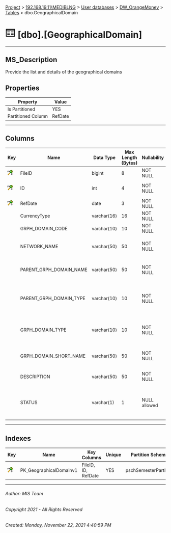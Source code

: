 #### 

[Project](../../../../index.md) > [192.168.19.11\\MEDIBLNG](../../../index.md) > [User databases](../../index.md) > [DW_OrangeMoney](../index.md) > [Tables](Tables.md) > dbo.GeographicalDomain

# ![Tables](../../../../Images/Table32.png) [dbo].[GeographicalDomain]

---

## <a name="#description"></a>MS_Description

Provide the list and details of the geographical domains

## <a name="#properties"></a>Properties

| Property | Value |
|---|---|
| Is Partitioned | YES |
| Partitioned Column | RefDate |


---

## <a name="#columns"></a>Columns

| Key | Name | Data Type | Max Length (Bytes) | Nullability | Description |
|---|---|---|---|---|---|
| [![Cluster Primary Key PK_GeographicalDomainv1: *](../../../../Images/pkcluster.png)](#indexes) | FileID | bigint | 8 | NOT NULL | _Unique File Identifier_ |
| [![Cluster Primary Key PK_GeographicalDomainv1: *](../../../../Images/pkcluster.png)](#indexes) | ID | int | 4 | NOT NULL | _Unique Data Line within a file_ |
| [![Cluster Primary Key PK_GeographicalDomainv1: *](../../../../Images/pkcluster.png)](#indexes) | RefDate | date | 3 | NOT NULL | _Date of the file_ |
|  | CurrencyType | varchar(16) | 16 | NOT NULL | _Currency (USD/LRD)_ |
|  | GRPH_DOMAIN_CODE | varchar(10) | 10 | NOT NULL | _Geographical domain code_ |
|  | NETWORK_NAME | varchar(50) | 50 | NOT NULL | _Network name in which user falls_ |
|  | PARENT_GRPH_DOMAIN_NAME | varchar(50) | 50 | NOT NULL | _Name of the parent graphical domain_ |
|  | PARENT_GRPH_DOMAIN_TYPE | varchar(10) | 10 | NOT NULL | _Type of the parent graphical domain(e.g. Zone,Area etc)_ |
|  | GRPH_DOMAIN_TYPE | varchar(10) | 10 | NOT NULL | _Type of the  graphical domain(e.g. Zone,Area etc)_ |
|  | GRPH_DOMAIN_SHORT_NAME | varchar(50) | 50 | NOT NULL | _Name of the parent graphical domain_ |
|  | DESCRIPTION | varchar(50) | 50 | NOT NULL | _Status of the graphical domain_ |
|  | STATUS | varchar(1) | 1 | NULL allowed | _Status of the transfer control profile (Y = Activated, N = Deleted). _ |


---

## <a name="#indexes"></a>Indexes

| Key | Name | Key Columns | Unique | Partition Scheme | Partitioned |
|---|---|---|---|---|---|
| [![Cluster Primary Key PK_GeographicalDomainv1: *](../../../../Images/pkcluster.png)](#indexes) | PK_GeographicalDomainv1 | FileID, ID, RefDate | YES | pschSemesterPartition | RefDate |


---

###### Author:  MIS Team

###### Copyright 2021 - All Rights Reserved

###### Created: Monday, November 22, 2021 4:40:59 PM

